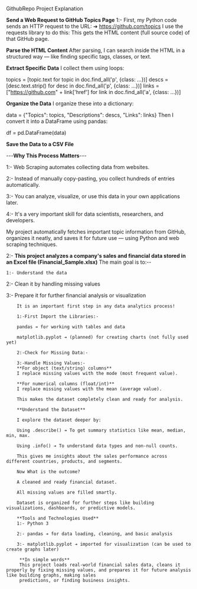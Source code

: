 GithubRepo Project Explanation 

**Send a Web Request to GitHub Topics Page** 
1:- First, my Python code sends an HTTP request to the URL:
➔  https://github.com/topics
I use the requests library to do this:
This gets the HTML content (full source code) of that GitHub page.

**Parse the HTML Content**
After parsing, I can search inside the HTML in a structured way — like finding specific tags, classes, or text.

**Extract Specific Data**
I collect them using loops:

topics = [topic.text for topic in doc.find_all('p', {class: ...})]
descs = [desc.text.strip() for desc in doc.find_all('p', {class: ...})]
links = ["https://github.com" + link['href'] for link in doc.find_all('a', {class: ...})]

**Organize the Data**
I organize these into a dictionary:

data = {"Topics": topics, "Descriptions": descs, "Links": links}
Then I convert it into a DataFrame using pandas:

df = pd.DataFrame(data)

**Save the Data to a CSV File**

---**Why This Process Matters**---

1:- Web Scraping automates collecting data from websites.

2:- Instead of manually copy-pasting, you collect hundreds of entries automatically.

3:- You can analyze, visualize, or use this data in your own applications later.

4:- It's a very important skill for data scientists, researchers, and developers.

My project automatically fetches important topic information from GitHub, organizes it neatly, and saves it for future use — using Python and web scraping techniques.



2:- **This project analyzes a company's sales and financial data stored in an Excel file (Financial_Sample.xlsx)**
      The main goal is to:--

    1:- Understand the data

   2:-  Clean it by handling missing values

   3:-  Prepare it for further financial analysis or visualization

        It is an important first step in any data analytics process!

        1:-First Import the Libraries:-
        
        pandas ➔ for working with tables and data

        matplotlib.pyplot ➔ (planned) for creating charts (not fully used yet)

        2:-Check for Missing Data:-
        
        3:-Handle Missing Values:-
        **For object (text/string) columns**
        I replace missing values with the mode (most frequent value).

        **For numerical columns (float/int)**
        I replace missing values with the mean (average value).

        This makes the dataset completely clean and ready for analysis.

        **Understand the Dataset**

        I explore the dataset deeper by:

        Using .describe() ➔ To get summary statistics like mean, median, min, max.

        Using .info() ➔ To understand data types and non-null counts.

        This gives me insights about the sales performance across different countries, products, and segments.

        Now What is the outcome?

        A cleaned and ready financial dataset.

        All missing values are filled smartly.

        Dataset is organized for further steps like building visualizations, dashboards, or predictive models.

        **Tools and Technologies Used**
        1:- Python 3

        2:- pandas ➔ for data loading, cleaning, and basic analysis

        3:- matplotlib.pyplot ➔ imported for visualization (can be used to create graphs later)

         **In simple words**
         This project loads real-world financial sales data, cleans it properly by fixing missing values, and prepares it for future analysis like building graphs, making sales 
         predictions, or finding business insights.








    

        
